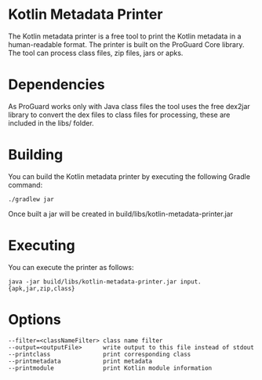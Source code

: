 Kotlin Metadata Printer
=======================

The Kotlin metadata printer is a free tool to print the Kotlin metadata in a human-readable format. The printer is
built on the ProGuard Core library. The tool can process class files, zip files, jars or apks.

# Dependencies

As ProGuard works only with Java class files the tool uses the free dex2jar library to convert the dex files to
class files for processing, these are included in the libs/ folder.

# Building

You can build the Kotlin metadata printer by executing the following Gradle command:

    ./gradlew jar
    
Once built a jar will be created in build/libs/kotlin-metadata-printer.jar

# Executing

You can execute the printer as follows:

    java -jar build/libs/kotlin-metadata-printer.jar input.{apk,jar,zip,class}
    
# Options

    --filter=<classNameFilter> class name filter
    --output=<outputFile>      write output to this file instead of stdout
    --printclass               print corresponding class
    --printmetadata            print metadata
    --printmodule              print Kotlin module information
